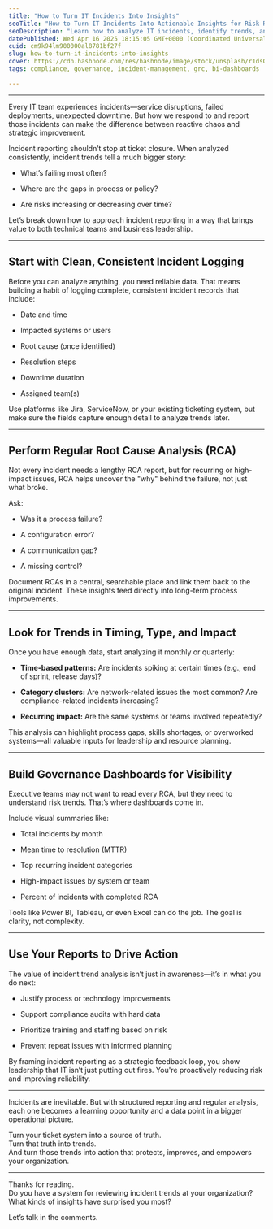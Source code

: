 ```yaml
---
title: "How to Turn IT Incidents Into Insights"
seoTitle: "How to Turn IT Incidents Into Actionable Insights for Risk Reduction"
seoDescription: "Learn how to analyze IT incidents, identify trends, and create meaningful reports that improve risk management and operational decision-making."
datePublished: Wed Apr 16 2025 18:15:05 GMT+0000 (Coordinated Universal Time)
cuid: cm9k94lm900000al8781bf27f
slug: how-to-turn-it-incidents-into-insights
cover: https://cdn.hashnode.com/res/hashnode/image/stock/unsplash/r1dsQ4-cTqI/upload/05b8a2ff02a37a8ee0981be30bba04b6.jpeg
tags: compliance, governance, incident-management, grc, bi-dashboards

---
```


---

Every IT team experiences incidents—service disruptions, failed deployments, unexpected downtime. But how we respond to and report those incidents can make the difference between reactive chaos and strategic improvement.

Incident reporting shouldn’t stop at ticket closure. When analyzed consistently, incident trends tell a much bigger story:

* What’s failing most often?
    
* Where are the gaps in process or policy?
    
* Are risks increasing or decreasing over time?
    

Let’s break down how to approach incident reporting in a way that brings value to both technical teams and business leadership.

---

## Start with Clean, Consistent Incident Logging

Before you can analyze anything, you need reliable data. That means building a habit of logging complete, consistent incident records that include:

* Date and time
    
* Impacted systems or users
    
* Root cause (once identified)
    
* Resolution steps
    
* Downtime duration
    
* Assigned team(s)
    

Use platforms like Jira, ServiceNow, or your existing ticketing system, but make sure the fields capture enough detail to analyze trends later.

---

## Perform Regular Root Cause Analysis (RCA)

Not every incident needs a lengthy RCA report, but for recurring or high-impact issues, RCA helps uncover the "why" behind the failure, not just what broke.

Ask:

* Was it a process failure?
    
* A configuration error?
    
* A communication gap?
    
* A missing control?
    

Document RCAs in a central, searchable place and link them back to the original incident. These insights feed directly into long-term process improvements.

---

## Look for Trends in Timing, Type, and Impact

Once you have enough data, start analyzing it monthly or quarterly:

* **Time-based patterns:** Are incidents spiking at certain times (e.g., end of sprint, release days)?
    
* **Category clusters:** Are network-related issues the most common? Are compliance-related incidents increasing?
    
* **Recurring impact:** Are the same systems or teams involved repeatedly?
    

This analysis can highlight process gaps, skills shortages, or overworked systems—all valuable inputs for leadership and resource planning.

---

## Build Governance Dashboards for Visibility

Executive teams may not want to read every RCA, but they need to understand risk trends. That’s where dashboards come in.

Include visual summaries like:

* Total incidents by month
    
* Mean time to resolution (MTTR)
    
* Top recurring incident categories
    
* High-impact issues by system or team
    
* Percent of incidents with completed RCA
    

Tools like Power BI, Tableau, or even Excel can do the job. The goal is clarity, not complexity.

---

## Use Your Reports to Drive Action

The value of incident trend analysis isn’t just in awareness—it’s in what you do next:

* Justify process or technology improvements
    
* Support compliance audits with hard data
    
* Prioritize training and staffing based on risk
    
* Prevent repeat issues with informed planning
    

By framing incident reporting as a strategic feedback loop, you show leadership that IT isn’t just putting out fires. You're proactively reducing risk and improving reliability.

---

Incidents are inevitable. But with structured reporting and regular analysis, each one becomes a learning opportunity and a data point in a bigger operational picture.

Turn your ticket system into a source of truth.  
Turn that truth into trends.  
And turn those trends into action that protects, improves, and empowers your organization.

---

Thanks for reading.  
Do you have a system for reviewing incident trends at your organization?  
What kinds of insights have surprised you most?  
  
Let’s talk in the comments.